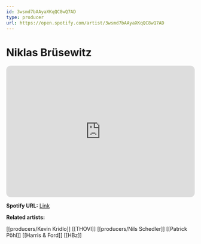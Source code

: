 ```yaml
---
id: 3wsmd7bAAyaXKqQC8wQ7AD
type: producer
url: https://open.spotify.com/artist/3wsmd7bAAyaXKqQC8wQ7AD
---
```

# Niklas Brüsewitz

<iframe style="border-radius:12px" src="https://open.spotify.com/embed/artist/3wsmd7bAAyaXKqQC8wQ7AD" width="100%" height="352" frameBorder="0" allowfullscreen="" allow="autoplay; clipboard-write; encrypted-media; fullscreen; picture-in-picture" loading="lazy"></iframe>

**Spotify URL:** [Link](https://open.spotify.com/artist/3wsmd7bAAyaXKqQC8wQ7AD)

**Related artists:**

[[producers/Kevin Kridlo]]
[[THOVI]]
[[producers/Nils Schedler]]
[[Patrick Pöhl]]
[[Harris & Ford]]
[[HBz]]
